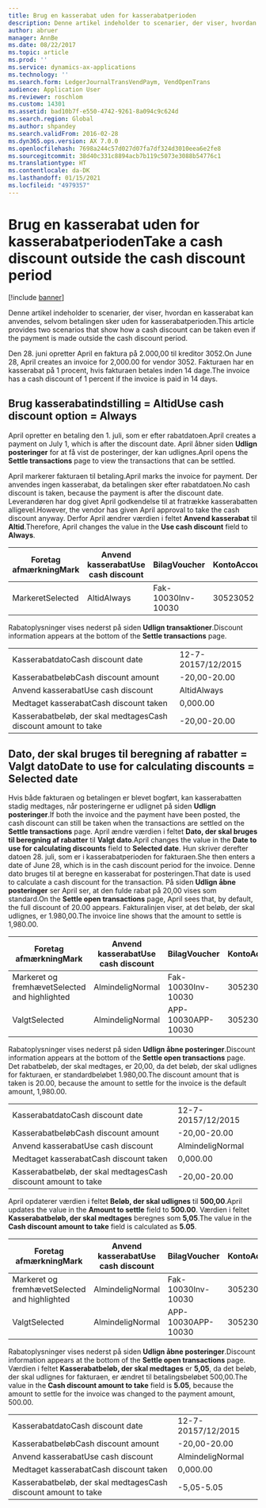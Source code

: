 ```yaml
---
title: Brug en kasserabat uden for kasserabatperioden
description: Denne artikel indeholder to scenarier, der viser, hvordan en kasserabat kan anvendes, selvom betalingen sker uden for kasserabatperioden.
author: abruer
manager: AnnBe
ms.date: 08/22/2017
ms.topic: article
ms.prod: ''
ms.service: dynamics-ax-applications
ms.technology: ''
ms.search.form: LedgerJournalTransVendPaym, VendOpenTrans
audience: Application User
ms.reviewer: roschlom
ms.custom: 14301
ms.assetid: bad10b7f-e550-4742-9261-8a094c9c624d
ms.search.region: Global
ms.author: shpandey
ms.search.validFrom: 2016-02-28
ms.dyn365.ops.version: AX 7.0.0
ms.openlocfilehash: 7698a244c57d027d07fa7df324d3010eea6e2fe8
ms.sourcegitcommit: 38d40c331c8894acb7b119c5073e3088b54776c1
ms.translationtype: HT
ms.contentlocale: da-DK
ms.lasthandoff: 01/15/2021
ms.locfileid: "4979357"
---
```

# <a name="take-a-cash-discount-outside-the-cash-discount-period"></a><span data-ttu-id="2e4d4-103">Brug en kasserabat uden for kasserabatperioden</span><span class="sxs-lookup"><span data-stu-id="2e4d4-103">Take a cash discount outside the cash discount period</span></span>

[!include [banner](../includes/banner.md)]

<span data-ttu-id="2e4d4-104">Denne artikel indeholder to scenarier, der viser, hvordan en kasserabat kan anvendes, selvom betalingen sker uden for kasserabatperioden.</span><span class="sxs-lookup"><span data-stu-id="2e4d4-104">This article provides two scenarios that show how a cash discount can be taken even if the payment is made outside the cash discount period.</span></span>

<span data-ttu-id="2e4d4-105">Den 28. juni opretter April en faktura på 2.000,00 til kreditor 3052.</span><span class="sxs-lookup"><span data-stu-id="2e4d4-105">On June 28, April creates an invoice for 2,000.00 for vendor 3052.</span></span> <span data-ttu-id="2e4d4-106">Fakturaen har en kasserabat på 1 procent, hvis fakturaen betales inden 14 dage.</span><span class="sxs-lookup"><span data-stu-id="2e4d4-106">The invoice has a cash discount of 1 percent if the invoice is paid in 14 days.</span></span>

## <a name="use-cash-discount-option--always"></a><span data-ttu-id="2e4d4-107">Brug kasserabatindstilling = Altid</span><span class="sxs-lookup"><span data-stu-id="2e4d4-107">Use cash discount option = Always</span></span>
<span data-ttu-id="2e4d4-108">April opretter en betaling den 1. juli, som er efter rabatdatoen.</span><span class="sxs-lookup"><span data-stu-id="2e4d4-108">April creates a payment on July 1, which is after the discount date.</span></span> <span data-ttu-id="2e4d4-109">April åbner siden **Udlign posteringer** for at få vist de posteringer, der kan udlignes.</span><span class="sxs-lookup"><span data-stu-id="2e4d4-109">April opens the **Settle transactions** page to view the transactions that can be settled.</span></span> 

<span data-ttu-id="2e4d4-110">April markerer fakturaen til betaling.</span><span class="sxs-lookup"><span data-stu-id="2e4d4-110">April marks the invoice for payment.</span></span> <span data-ttu-id="2e4d4-111">Der anvendes ingen kasserabat, da betalingen sker efter rabatdatoen.</span><span class="sxs-lookup"><span data-stu-id="2e4d4-111">No cash discount is taken, because the payment is after the discount date.</span></span> <span data-ttu-id="2e4d4-112">Leverandøren har dog givet April godkendelse til at fratrække kasserabatten alligevel.</span><span class="sxs-lookup"><span data-stu-id="2e4d4-112">However, the vendor has given April approval to take the cash discount anyway.</span></span> <span data-ttu-id="2e4d4-113">Derfor April ændrer værdien i feltet **Anvend kasserabat** til **Altid**.</span><span class="sxs-lookup"><span data-stu-id="2e4d4-113">Therefore, April changes the value in the **Use cash discount** field to **Always**.</span></span>

| <span data-ttu-id="2e4d4-114">Foretag afmærkning</span><span class="sxs-lookup"><span data-stu-id="2e4d4-114">Mark</span></span>     | <span data-ttu-id="2e4d4-115">Anvend kasserabat</span><span class="sxs-lookup"><span data-stu-id="2e4d4-115">Use cash discount</span></span> | <span data-ttu-id="2e4d4-116">Bilag</span><span class="sxs-lookup"><span data-stu-id="2e4d4-116">Voucher</span></span>   | <span data-ttu-id="2e4d4-117">Konto</span><span class="sxs-lookup"><span data-stu-id="2e4d4-117">Account</span></span> | <span data-ttu-id="2e4d4-118">Kasserabatdato</span><span class="sxs-lookup"><span data-stu-id="2e4d4-118">Cash discount date</span></span> | <span data-ttu-id="2e4d4-119">Forfaldsdato</span><span class="sxs-lookup"><span data-stu-id="2e4d4-119">Due date</span></span>  | <span data-ttu-id="2e4d4-120">Faktura</span><span class="sxs-lookup"><span data-stu-id="2e4d4-120">Invoice</span></span> | <span data-ttu-id="2e4d4-121">Beløb i transaktionsvaluta</span><span class="sxs-lookup"><span data-stu-id="2e4d4-121">Amount in transaction currency</span></span> | <span data-ttu-id="2e4d4-122">Valuta</span><span class="sxs-lookup"><span data-stu-id="2e4d4-122">Currency</span></span> | <span data-ttu-id="2e4d4-123">Beløb, der skal udlignes</span><span class="sxs-lookup"><span data-stu-id="2e4d4-123">Amount to settle</span></span> |
|----------|-------------------|-----------|---------|--------------------|-----------|---------|--------------------------------|----------|------------------|
| <span data-ttu-id="2e4d4-124">Markeret</span><span class="sxs-lookup"><span data-stu-id="2e4d4-124">Selected</span></span> | <span data-ttu-id="2e4d4-125">Altid</span><span class="sxs-lookup"><span data-stu-id="2e4d4-125">Always</span></span>            | <span data-ttu-id="2e4d4-126">Fak-10030</span><span class="sxs-lookup"><span data-stu-id="2e4d4-126">Inv-10030</span></span> | <span data-ttu-id="2e4d4-127">3052</span><span class="sxs-lookup"><span data-stu-id="2e4d4-127">3052</span></span>    | <span data-ttu-id="2e4d4-128">28-6-2015</span><span class="sxs-lookup"><span data-stu-id="2e4d4-128">6/28/2015</span></span>          | <span data-ttu-id="2e4d4-129">12-7-2015</span><span class="sxs-lookup"><span data-stu-id="2e4d4-129">7/12/2015</span></span> | <span data-ttu-id="2e4d4-130">10030</span><span class="sxs-lookup"><span data-stu-id="2e4d4-130">10030</span></span>   | <span data-ttu-id="2e4d4-131">-2.000,00</span><span class="sxs-lookup"><span data-stu-id="2e4d4-131">-2,000.00</span></span>                      | <span data-ttu-id="2e4d4-132">USD</span><span class="sxs-lookup"><span data-stu-id="2e4d4-132">USD</span></span>      | <span data-ttu-id="2e4d4-133">-1.980,00</span><span class="sxs-lookup"><span data-stu-id="2e4d4-133">-1,980.00</span></span>        |

<span data-ttu-id="2e4d4-134">Rabatoplysninger vises nederst på siden **Udlign transaktioner**.</span><span class="sxs-lookup"><span data-stu-id="2e4d4-134">Discount information appears at the bottom of the **Settle transactions** page.</span></span>

|                              |           |
|------------------------------|-----------|
| <span data-ttu-id="2e4d4-135">Kasserabatdato</span><span class="sxs-lookup"><span data-stu-id="2e4d4-135">Cash discount date</span></span>           | <span data-ttu-id="2e4d4-136">12-7-2015</span><span class="sxs-lookup"><span data-stu-id="2e4d4-136">7/12/2015</span></span> |
| <span data-ttu-id="2e4d4-137">Kasserabatbeløb</span><span class="sxs-lookup"><span data-stu-id="2e4d4-137">Cash discount amount</span></span>         | <span data-ttu-id="2e4d4-138">-20,00</span><span class="sxs-lookup"><span data-stu-id="2e4d4-138">-20.00</span></span>    |
| <span data-ttu-id="2e4d4-139">Anvend kasserabat</span><span class="sxs-lookup"><span data-stu-id="2e4d4-139">Use cash discount</span></span>            | <span data-ttu-id="2e4d4-140">Altid</span><span class="sxs-lookup"><span data-stu-id="2e4d4-140">Always</span></span>    |
| <span data-ttu-id="2e4d4-141">Medtaget kasserabat</span><span class="sxs-lookup"><span data-stu-id="2e4d4-141">Cash discount taken</span></span>          | <span data-ttu-id="2e4d4-142">0,00</span><span class="sxs-lookup"><span data-stu-id="2e4d4-142">0.00</span></span>      |
| <span data-ttu-id="2e4d4-143">Kasserabatbeløb, der skal medtages</span><span class="sxs-lookup"><span data-stu-id="2e4d4-143">Cash discount amount to take</span></span> | <span data-ttu-id="2e4d4-144">-20,00</span><span class="sxs-lookup"><span data-stu-id="2e4d4-144">-20.00</span></span>    |

## <a name="date-to-use-for-calculating-discounts--selected-date"></a><span data-ttu-id="2e4d4-145">Dato, der skal bruges til beregning af rabatter = Valgt dato</span><span class="sxs-lookup"><span data-stu-id="2e4d4-145">Date to use for calculating discounts = Selected date</span></span>
<span data-ttu-id="2e4d4-146">Hvis både fakturaen og betalingen er blevet bogført, kan kasserabatten stadig medtages, når posteringerne er udlignet på siden **Udlign posteringer**.</span><span class="sxs-lookup"><span data-stu-id="2e4d4-146">If both the invoice and the payment have been posted, the cash discount can still be taken when the transactions are settled on the **Settle transactions** page.</span></span> <span data-ttu-id="2e4d4-147">April ændre værdien i feltet **Dato, der skal bruges til beregning af rabatter** til **Valgt dato**.</span><span class="sxs-lookup"><span data-stu-id="2e4d4-147">April changes the value in the **Date to use for calculating discounts** field to **Selected date**.</span></span> <span data-ttu-id="2e4d4-148">Hun skriver derefter datoen 28. juli, som er i kasserabatperioden for fakturaen.</span><span class="sxs-lookup"><span data-stu-id="2e4d4-148">She then enters a date of June 28, which is in the cash discount period for the invoice.</span></span> <span data-ttu-id="2e4d4-149">Denne dato bruges til at beregne en kasserabat for posteringen.</span><span class="sxs-lookup"><span data-stu-id="2e4d4-149">That date is used to calculate a cash discount for the transaction.</span></span> <span data-ttu-id="2e4d4-150">På siden **Udlign åbne posteringer** ser April ser, at den fulde rabat på 20,00 vises som standard.</span><span class="sxs-lookup"><span data-stu-id="2e4d4-150">On the **Settle open transactions** page, April sees that, by default, the full discount of 20.00 appears.</span></span> <span data-ttu-id="2e4d4-151">Fakturalinjen viser, at det beløb, der skal udlignes, er 1.980,00.</span><span class="sxs-lookup"><span data-stu-id="2e4d4-151">The invoice line shows that the amount to settle is 1,980.00.</span></span>

| <span data-ttu-id="2e4d4-152">Foretag afmærkning</span><span class="sxs-lookup"><span data-stu-id="2e4d4-152">Mark</span></span>                     | <span data-ttu-id="2e4d4-153">Anvend kasserabat</span><span class="sxs-lookup"><span data-stu-id="2e4d4-153">Use cash discount</span></span> | <span data-ttu-id="2e4d4-154">Bilag</span><span class="sxs-lookup"><span data-stu-id="2e4d4-154">Voucher</span></span>   | <span data-ttu-id="2e4d4-155">Konto</span><span class="sxs-lookup"><span data-stu-id="2e4d4-155">Account</span></span> | <span data-ttu-id="2e4d4-156">Kasserabatdato</span><span class="sxs-lookup"><span data-stu-id="2e4d4-156">Cash discount date</span></span> | <span data-ttu-id="2e4d4-157">Forfaldsdato</span><span class="sxs-lookup"><span data-stu-id="2e4d4-157">Due date</span></span>  | <span data-ttu-id="2e4d4-158">Faktura</span><span class="sxs-lookup"><span data-stu-id="2e4d4-158">Invoice</span></span> | <span data-ttu-id="2e4d4-159">Beløb i transaktionsvaluta</span><span class="sxs-lookup"><span data-stu-id="2e4d4-159">Amount in transaction currency</span></span> | <span data-ttu-id="2e4d4-160">Valuta</span><span class="sxs-lookup"><span data-stu-id="2e4d4-160">Currency</span></span> | <span data-ttu-id="2e4d4-161">Beløb, der skal udlignes</span><span class="sxs-lookup"><span data-stu-id="2e4d4-161">Amount to settle</span></span> |
|--------------------------|-------------------|-----------|---------|--------------------|-----------|---------|--------------------------------|----------|------------------|
| <span data-ttu-id="2e4d4-162">Markeret og fremhævet</span><span class="sxs-lookup"><span data-stu-id="2e4d4-162">Selected and highlighted</span></span> | <span data-ttu-id="2e4d4-163">Almindelig</span><span class="sxs-lookup"><span data-stu-id="2e4d4-163">Normal</span></span>            | <span data-ttu-id="2e4d4-164">Fak-10030</span><span class="sxs-lookup"><span data-stu-id="2e4d4-164">Inv-10030</span></span> | <span data-ttu-id="2e4d4-165">3052</span><span class="sxs-lookup"><span data-stu-id="2e4d4-165">3052</span></span>    | <span data-ttu-id="2e4d4-166">28-6-2015</span><span class="sxs-lookup"><span data-stu-id="2e4d4-166">6/28/2015</span></span>          | <span data-ttu-id="2e4d4-167">12-7-2015</span><span class="sxs-lookup"><span data-stu-id="2e4d4-167">7/12/2015</span></span> | <span data-ttu-id="2e4d4-168">10030</span><span class="sxs-lookup"><span data-stu-id="2e4d4-168">10030</span></span>   | <span data-ttu-id="2e4d4-169">-2.000,00</span><span class="sxs-lookup"><span data-stu-id="2e4d4-169">-2,000.00</span></span>                      | <span data-ttu-id="2e4d4-170">USD</span><span class="sxs-lookup"><span data-stu-id="2e4d4-170">USD</span></span>      | <span data-ttu-id="2e4d4-171">-1.980,00</span><span class="sxs-lookup"><span data-stu-id="2e4d4-171">-1,980.00</span></span>        |
| <span data-ttu-id="2e4d4-172">Valgt</span><span class="sxs-lookup"><span data-stu-id="2e4d4-172">Selected</span></span>                 | <span data-ttu-id="2e4d4-173">Almindelig</span><span class="sxs-lookup"><span data-stu-id="2e4d4-173">Normal</span></span>            | <span data-ttu-id="2e4d4-174">APP-10030</span><span class="sxs-lookup"><span data-stu-id="2e4d4-174">APP-10030</span></span> | <span data-ttu-id="2e4d4-175">3052</span><span class="sxs-lookup"><span data-stu-id="2e4d4-175">3052</span></span>    | <span data-ttu-id="2e4d4-176">15-7-2015</span><span class="sxs-lookup"><span data-stu-id="2e4d4-176">7/15/2015</span></span>          | <span data-ttu-id="2e4d4-177">15-7-2015</span><span class="sxs-lookup"><span data-stu-id="2e4d4-177">7/15/2015</span></span> |         | <span data-ttu-id="2e4d4-178">500,00</span><span class="sxs-lookup"><span data-stu-id="2e4d4-178">500.00</span></span>                         | <span data-ttu-id="2e4d4-179">USD</span><span class="sxs-lookup"><span data-stu-id="2e4d4-179">USD</span></span>      | <span data-ttu-id="2e4d4-180">500,00</span><span class="sxs-lookup"><span data-stu-id="2e4d4-180">500.00</span></span>           |

<span data-ttu-id="2e4d4-181">Rabatoplysninger vises nederst på siden **Udlign åbne posteringer**.</span><span class="sxs-lookup"><span data-stu-id="2e4d4-181">Discount information appears at the bottom of the **Settle open transactions** page.</span></span> <span data-ttu-id="2e4d4-182">Det rabatbeløb, der skal medtages, er 20,00, da det beløb, der skal udlignes for fakturaen, er standardbeløbet 1.980,00.</span><span class="sxs-lookup"><span data-stu-id="2e4d4-182">The discount amount that is taken is 20.00, because the amount to settle for the invoice is the default amount, 1,980.00.</span></span>

|                              |           |
|------------------------------|-----------|
| <span data-ttu-id="2e4d4-183">Kasserabatdato</span><span class="sxs-lookup"><span data-stu-id="2e4d4-183">Cash discount date</span></span>           | <span data-ttu-id="2e4d4-184">12-7-2015</span><span class="sxs-lookup"><span data-stu-id="2e4d4-184">7/12/2015</span></span> |
| <span data-ttu-id="2e4d4-185">Kasserabatbeløb</span><span class="sxs-lookup"><span data-stu-id="2e4d4-185">Cash discount amount</span></span>         | <span data-ttu-id="2e4d4-186">-20,00</span><span class="sxs-lookup"><span data-stu-id="2e4d4-186">-20.00</span></span>    |
| <span data-ttu-id="2e4d4-187">Anvend kasserabat</span><span class="sxs-lookup"><span data-stu-id="2e4d4-187">Use cash discount</span></span>            | <span data-ttu-id="2e4d4-188">Almindelig</span><span class="sxs-lookup"><span data-stu-id="2e4d4-188">Normal</span></span>    |
| <span data-ttu-id="2e4d4-189">Medtaget kasserabat</span><span class="sxs-lookup"><span data-stu-id="2e4d4-189">Cash discount taken</span></span>          | <span data-ttu-id="2e4d4-190">0,00</span><span class="sxs-lookup"><span data-stu-id="2e4d4-190">0.00</span></span>      |
| <span data-ttu-id="2e4d4-191">Kasserabatbeløb, der skal medtages</span><span class="sxs-lookup"><span data-stu-id="2e4d4-191">Cash discount amount to take</span></span> | <span data-ttu-id="2e4d4-192">-20,00</span><span class="sxs-lookup"><span data-stu-id="2e4d4-192">-20.00</span></span>    |

<span data-ttu-id="2e4d4-193">April opdaterer værdien i feltet **Beløb, der skal udlignes** til **500,00**.</span><span class="sxs-lookup"><span data-stu-id="2e4d4-193">April updates the value in the **Amount to settle** field to **500.00**.</span></span> <span data-ttu-id="2e4d4-194">Værdien i feltet **Kasserabatbeløb, der skal medtages** beregnes som **5,05**.</span><span class="sxs-lookup"><span data-stu-id="2e4d4-194">The value in the **Cash discount amount to take** field is calculated as **5.05**.</span></span>

| <span data-ttu-id="2e4d4-195">Foretag afmærkning</span><span class="sxs-lookup"><span data-stu-id="2e4d4-195">Mark</span></span>                     | <span data-ttu-id="2e4d4-196">Anvend kasserabat</span><span class="sxs-lookup"><span data-stu-id="2e4d4-196">Use cash discount</span></span> | <span data-ttu-id="2e4d4-197">Bilag</span><span class="sxs-lookup"><span data-stu-id="2e4d4-197">Voucher</span></span>   | <span data-ttu-id="2e4d4-198">Konto</span><span class="sxs-lookup"><span data-stu-id="2e4d4-198">Account</span></span> | <span data-ttu-id="2e4d4-199">Dato</span><span class="sxs-lookup"><span data-stu-id="2e4d4-199">Date</span></span>      | <span data-ttu-id="2e4d4-200">Forfaldsdato</span><span class="sxs-lookup"><span data-stu-id="2e4d4-200">Due date</span></span>  | <span data-ttu-id="2e4d4-201">Faktura</span><span class="sxs-lookup"><span data-stu-id="2e4d4-201">Invoice</span></span> | <span data-ttu-id="2e4d4-202">Beløb i transaktionsvaluta</span><span class="sxs-lookup"><span data-stu-id="2e4d4-202">Amount in transaction currency</span></span> | <span data-ttu-id="2e4d4-203">Valuta</span><span class="sxs-lookup"><span data-stu-id="2e4d4-203">Currency</span></span> | <span data-ttu-id="2e4d4-204">Beløb, der skal udlignes</span><span class="sxs-lookup"><span data-stu-id="2e4d4-204">Amount to settle</span></span> |
|--------------------------|-------------------|-----------|---------|-----------|-----------|---------|--------------------------------|----------|------------------|
| <span data-ttu-id="2e4d4-205">Markeret og fremhævet</span><span class="sxs-lookup"><span data-stu-id="2e4d4-205">Selected and highlighted</span></span> | <span data-ttu-id="2e4d4-206">Almindelig</span><span class="sxs-lookup"><span data-stu-id="2e4d4-206">Normal</span></span>            | <span data-ttu-id="2e4d4-207">Fak-10030</span><span class="sxs-lookup"><span data-stu-id="2e4d4-207">Inv-10030</span></span> | <span data-ttu-id="2e4d4-208">3052</span><span class="sxs-lookup"><span data-stu-id="2e4d4-208">3052</span></span>    | <span data-ttu-id="2e4d4-209">28-6-2015</span><span class="sxs-lookup"><span data-stu-id="2e4d4-209">6/28/2015</span></span> | <span data-ttu-id="2e4d4-210">12-7-2015</span><span class="sxs-lookup"><span data-stu-id="2e4d4-210">7/12/2015</span></span> | <span data-ttu-id="2e4d4-211">10030</span><span class="sxs-lookup"><span data-stu-id="2e4d4-211">10030</span></span>   | <span data-ttu-id="2e4d4-212">2.000,00</span><span class="sxs-lookup"><span data-stu-id="2e4d4-212">2,000.00</span></span>                       | <span data-ttu-id="2e4d4-213">USD</span><span class="sxs-lookup"><span data-stu-id="2e4d4-213">USD</span></span>      | <span data-ttu-id="2e4d4-214">-500,00</span><span class="sxs-lookup"><span data-stu-id="2e4d4-214">-500.00</span></span>          |
| <span data-ttu-id="2e4d4-215">Valgt</span><span class="sxs-lookup"><span data-stu-id="2e4d4-215">Selected</span></span>                 | <span data-ttu-id="2e4d4-216">Almindelig</span><span class="sxs-lookup"><span data-stu-id="2e4d4-216">Normal</span></span>            | <span data-ttu-id="2e4d4-217">APP-10030</span><span class="sxs-lookup"><span data-stu-id="2e4d4-217">APP-10030</span></span> | <span data-ttu-id="2e4d4-218">3052</span><span class="sxs-lookup"><span data-stu-id="2e4d4-218">3052</span></span>    | <span data-ttu-id="2e4d4-219">15-7-2015</span><span class="sxs-lookup"><span data-stu-id="2e4d4-219">7/15/2015</span></span> | <span data-ttu-id="2e4d4-220">15-7-2015</span><span class="sxs-lookup"><span data-stu-id="2e4d4-220">7/15/2015</span></span> |         | <span data-ttu-id="2e4d4-221">500,00</span><span class="sxs-lookup"><span data-stu-id="2e4d4-221">500.00</span></span>                         | <span data-ttu-id="2e4d4-222">USD</span><span class="sxs-lookup"><span data-stu-id="2e4d4-222">USD</span></span>      | <span data-ttu-id="2e4d4-223">500,00</span><span class="sxs-lookup"><span data-stu-id="2e4d4-223">500.00</span></span>           |

<span data-ttu-id="2e4d4-224">Rabatoplysninger vises nederst på siden **Udlign åbne posteringer**.</span><span class="sxs-lookup"><span data-stu-id="2e4d4-224">Discount information appears at the bottom of the **Settle open transactions** page.</span></span> <span data-ttu-id="2e4d4-225">Værdien i feltet **Kasserabatbeløb, der skal medtages** er **5,05**, da det beløb, der skal udlignes for fakturaen, er ændret til betalingsbeløbet 500,00.</span><span class="sxs-lookup"><span data-stu-id="2e4d4-225">The value in the **Cash discount amount to take** field is **5.05**, because the amount to settle for the invoice was changed to the payment amount, 500.00.</span></span>

|                              |           |
|------------------------------|-----------|
| <span data-ttu-id="2e4d4-226">Kasserabatdato</span><span class="sxs-lookup"><span data-stu-id="2e4d4-226">Cash discount date</span></span>           | <span data-ttu-id="2e4d4-227">12-7-2015</span><span class="sxs-lookup"><span data-stu-id="2e4d4-227">7/12/2015</span></span> |
| <span data-ttu-id="2e4d4-228">Kasserabatbeløb</span><span class="sxs-lookup"><span data-stu-id="2e4d4-228">Cash discount amount</span></span>         | <span data-ttu-id="2e4d4-229">-20,00</span><span class="sxs-lookup"><span data-stu-id="2e4d4-229">-20.00</span></span>    |
| <span data-ttu-id="2e4d4-230">Anvend kasserabat</span><span class="sxs-lookup"><span data-stu-id="2e4d4-230">Use cash discount</span></span>            | <span data-ttu-id="2e4d4-231">Almindelig</span><span class="sxs-lookup"><span data-stu-id="2e4d4-231">Normal</span></span>    |
| <span data-ttu-id="2e4d4-232">Medtaget kasserabat</span><span class="sxs-lookup"><span data-stu-id="2e4d4-232">Cash discount taken</span></span>          | <span data-ttu-id="2e4d4-233">0,00</span><span class="sxs-lookup"><span data-stu-id="2e4d4-233">0.00</span></span>      |
| <span data-ttu-id="2e4d4-234">Kasserabatbeløb, der skal medtages</span><span class="sxs-lookup"><span data-stu-id="2e4d4-234">Cash discount amount to take</span></span> | <span data-ttu-id="2e4d4-235">-5,05</span><span class="sxs-lookup"><span data-stu-id="2e4d4-235">-5.05</span></span>     |





